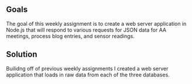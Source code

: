 ## Goals 
The goal of this weekly assignment is to create a web server application in Node.js that will respond to various requests for JSON data for AA meetings, process blog entries, and sensor readings. 

## Solution  
Builidng off of previous weekly assignments I created a web server application that loads in raw data from each of the three databases. 
